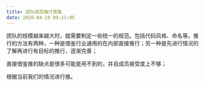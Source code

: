 ```yaml
---
title: 团队规范推行思路
date: 2020-04-19 09:21:05
---
```


团队的规模越来越大时，就需要制定一些统一的规范。包括代码风格、命名等。推行的方法有两种，一种是借鉴行业通用的在内部直接推行；另一种是先进行情况的了解再进行有目标的推行，逐渐完善；

直接借鉴推的缺点是很多可能是用不到的，并且成员接受度上不够；

根据当前我们的情况进行推。